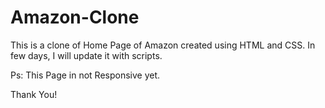 # Amazon-Clone

This is a clone of Home Page of Amazon created using HTML and CSS.
In few days, I will update it with scripts.

Ps: This Page in not Responsive yet.

Thank You!
